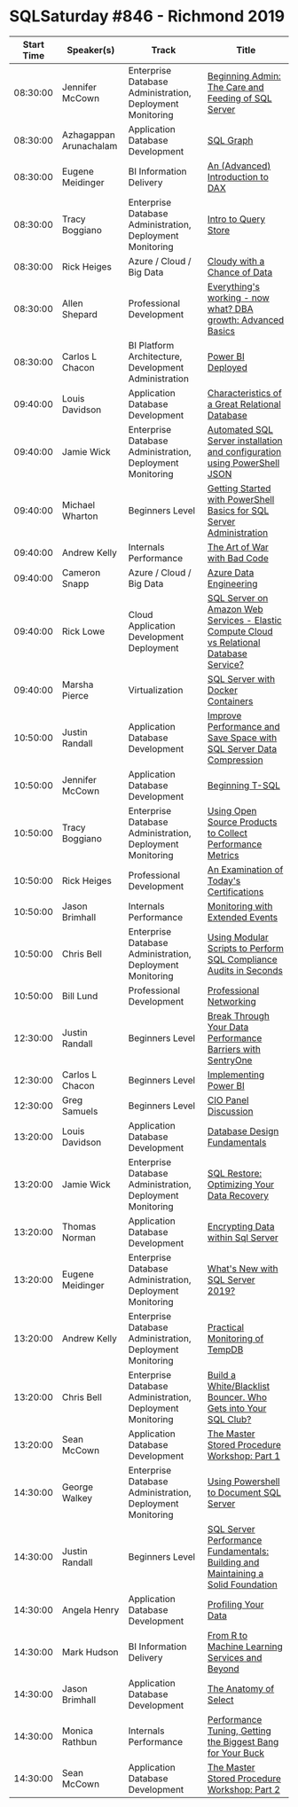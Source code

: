 # SQLSaturday #846 - Richmond 2019
Start Time|Speaker(s)|Track|Title
---|---|---|---
08:30:00|Jennifer McCown|Enterprise Database Administration, Deployment  Monitoring|[Beginning Admin: The Care and Feeding of SQL Server](88345.md)
08:30:00|Azhagappan Arunachalam|Application  Database Development|[SQL Graph](88431.md)
08:30:00|Eugene Meidinger|BI Information Delivery|[An (Advanced) Introduction to DAX](88679.md)
08:30:00|Tracy Boggiano|Enterprise Database Administration, Deployment  Monitoring|[Intro to Query Store](88757.md)
08:30:00|Rick Heiges|Azure / Cloud / Big Data|[Cloudy with a Chance of Data](89197.md)
08:30:00|Allen Shepard|Professional Development|[Everything's working - now what? DBA growth: Advanced Basics](89443.md)
08:30:00|Carlos L Chacon|BI Platform Architecture, Development  Administration|[Power BI Deployed](89580.md)
09:40:00|Louis Davidson|Application  Database Development|[Characteristics of a Great Relational Database](88018.md)
09:40:00|Jamie Wick|Enterprise Database Administration, Deployment  Monitoring|[Automated SQL Server installation and configuration using PowerShell  JSON](88188.md)
09:40:00|Michael Wharton|Beginners Level|[Getting Started with PowerShell Basics for SQL Server Administration](88738.md)
09:40:00|Andrew Kelly|Internals  Performance|[The Art of War with Bad Code](88765.md)
09:40:00|Cameron Snapp|Azure / Cloud / Big Data|[Azure Data Engineering](89044.md)
09:40:00|Rick Lowe|Cloud Application Development  Deployment|[SQL Server on Amazon Web Services - Elastic Compute Cloud vs Relational Database Service?](89408.md)
09:40:00|Marsha Pierce|Virtualization|[SQL Server with Docker Containers](89494.md)
10:50:00|Justin Randall|Application  Database Development|[Improve Performance and Save Space with SQL Server Data Compression](88184.md)
10:50:00|Jennifer McCown|Application  Database Development|[Beginning T-SQL](88346.md)
10:50:00|Tracy Boggiano|Enterprise Database Administration, Deployment  Monitoring|[Using Open Source Products to Collect Performance Metrics](88759.md)
10:50:00|Rick Heiges|Professional Development|[An Examination of Today's Certifications](89198.md)
10:50:00|Jason Brimhall|Internals  Performance|[Monitoring with Extended Events](89298.md)
10:50:00|Chris Bell|Enterprise Database Administration, Deployment  Monitoring|[Using Modular Scripts to Perform SQL Compliance Audits in Seconds](89541.md)
10:50:00|Bill Lund|Professional Development|[Professional Networking](89582.md)
12:30:00|Justin Randall|Beginners Level|[Break Through Your Data Performance Barriers with SentryOne](91947.md)
12:30:00|Carlos L Chacon|Beginners Level|[Implementing Power BI](91992.md)
12:30:00|Greg Samuels|Beginners Level|[CIO Panel Discussion](92020.md)
13:20:00|Louis Davidson|Application  Database Development|[Database Design Fundamentals](88019.md)
13:20:00|Jamie Wick|Enterprise Database Administration, Deployment  Monitoring|[SQL Restore: Optimizing Your Data Recovery](88189.md)
13:20:00|Thomas Norman|Application  Database Development|[Encrypting Data within Sql Server](88636.md)
13:20:00|Eugene Meidinger|Enterprise Database Administration, Deployment  Monitoring|[What's New with SQL Server 2019?](88677.md)
13:20:00|Andrew Kelly|Enterprise Database Administration, Deployment  Monitoring|[Practical Monitoring of TempDB](88764.md)
13:20:00|Chris Bell|Enterprise Database Administration, Deployment  Monitoring|[Build a White/Blacklist Bouncer. Who Gets into Your SQL Club?](89538.md)
13:20:00|Sean McCown|Application  Database Development|[The Master Stored Procedure Workshop: Part 1](90261.md)
14:30:00|George Walkey|Enterprise Database Administration, Deployment  Monitoring|[Using Powershell to Document SQL Server](88017.md)
14:30:00|Justin Randall|Beginners Level|[SQL Server Performance Fundamentals: Building and Maintaining a Solid Foundation](88187.md)
14:30:00|Angela Henry|Application  Database Development|[Profiling Your Data](88497.md)
14:30:00|Mark Hudson|BI Information Delivery|[From R to Machine Learning Services and Beyond](89185.md)
14:30:00|Jason Brimhall|Application  Database Development|[The Anatomy of Select](89299.md)
14:30:00|Monica Rathbun|Internals  Performance|[Performance Tuning, Getting the Biggest Bang for Your Buck](89854.md)
14:30:00|Sean McCown|Application  Database Development|[The Master Stored Procedure Workshop: Part 2](90262.md)
